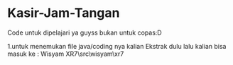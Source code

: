 # Kasir-Jam-Tangan

Code untuk dipelajari ya guyss bukan untuk copas:D

1.untuk menemukan file java/coding nya kalian Ekstrak dulu lalu kalian bisa masuk ke : Wisyam XR7\src\wisyam\xr7

